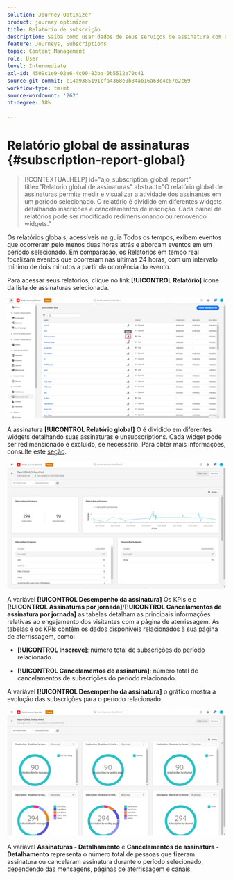 ```yaml
---
solution: Journey Optimizer
product: journey optimizer
title: Relatório de subscrição
description: Saiba como usar dados de seus serviços de assinatura com o relatório global Assinatura
feature: Journeys, Subscriptions
topic: Content Management
role: User
level: Intermediate
exl-id: 4509c1e9-02e6-4c00-83ba-0b5512e70c41
source-git-commit: c14a9385191cfa4368e0b84ab16a63c4c87e2c69
workflow-type: tm+mt
source-wordcount: '262'
ht-degree: 18%

---
```


# Relatório global de assinaturas {#subscription-report-global}

>[!CONTEXTUALHELP]
>id="ajo_subscription_global_report"
>title="Relatório global de assinaturas"
>abstract="O relatório global de assinaturas permite medir e visualizar a atividade dos assinantes em um período selecionado. O relatório é dividido em diferentes widgets detalhando inscrições e cancelamentos de inscrição. Cada painel de relatórios pode ser modificado redimensionando ou removendo widgets."

Os relatórios globais, acessíveis na guia Todos os tempos, exibem eventos que ocorreram pelo menos duas horas atrás e abordam eventos em um período selecionado. Em comparação, os Relatórios em tempo real focalizam eventos que ocorreram nas últimas 24 horas, com um intervalo mínimo de dois minutos a partir da ocorrência do evento.

Para acessar seus relatórios, clique no link **[!UICONTROL Relatório]** ícone da lista de assinaturas selecionada.

![](assets/subscription_report_7.png)

A assinatura **[!UICONTROL Relatório global]** O é dividido em diferentes widgets detalhando suas assinaturas e unsubscriptions. Cada widget pode ser redimensionado e excluído, se necessário. Para obter mais informações, consulte este [seção](global-report.md).

![](assets/subscription_report_1.png)

A variável **[!UICONTROL Desempenho da assinatura]** Os KPIs e o **[!UICONTROL Assinaturas por jornada]**/**[!UICONTROL Cancelamentos de assinatura por jornada]** as tabelas detalham as principais informações relativas ao engajamento dos visitantes com a página de aterrissagem. As tabelas e os KPIs contêm os dados disponíveis relacionados à sua página de aterrissagem, como:

* **[!UICONTROL Inscreve]**: número total de subscrições do período relacionado.

* **[!UICONTROL Cancelamentos de assinatura]**: número total de cancelamentos de subscrições do período relacionado.

A variável **[!UICONTROL Desempenho da assinatura]** o gráfico mostra a evolução das subscrições para o período relacionado.

![](assets/subscription_report_2.png)

A variável **Assinaturas - Detalhamento** e **Cancelamentos de assinatura - Detalhamento** representa o número total de pessoas que fizeram assinatura ou cancelaram assinatura durante o período selecionado, dependendo das mensagens, páginas de aterrissagem e canais.
